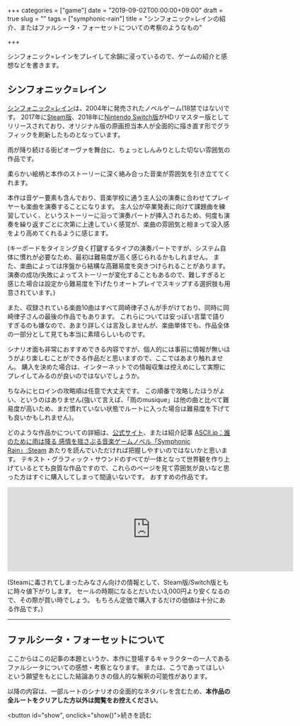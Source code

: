 +++
categories = ["game"]
date = "2019-09-02T00:00:00+09:00"
draft = true
slug = ""
tags = ["symphonic-rain"]
title = "シンフォニック=レインの紹介、またはファルシータ・フォーセットについての考察のようなもの"

+++

シンフォニック=レインをプレイして余韻に浸っているので、ゲームの紹介と感想などを書きます。

<!--more-->

## シンフォニック=レイン
[シンフォニック=レイン](https://www.kogado.com/sw/contents/kuroneko/sr2017/ja/)は、2004年に発売されたノベルゲーム(18禁ではない)です。
2017年に[Steam版](https://store.steampowered.com/app/629650/Symphonic_Rain/)、2018年に[Nintendo Switch版](https://ec.nintendo.com/JP/ja/titles/70010000015356)がHDリマスター版としてリリースされており、オリジナル版の原画担当本人が全面的に描き直す形でグラフィックを刷新したものとなっています。

雨が降り続ける街ピオーヴァを舞台に、ちょっとしんみりとした切ない雰囲気の作品です。

柔らかい絵柄と本作のストーリーに深く絡み合った音楽が雰囲気を引き立ててくれます。

本作は音ゲー要素も含んでおり、音楽学校に通う主人公の演奏に合わせてプレイヤーも楽曲を演奏することになります。
主人公が卒業発表に向けて課題曲を練習していく、というストーリーに沿って演奏パートが挿入されるため、何度も演奏を繰り返すごとに次第に上達していく感覚が、楽曲の雰囲気と相まって没入感をより高めてくれるように感じます。

(キーボードをタイミング良く打鍵するタイプの演奏パートですが、システム自体に慣れが必要なため、最初は難易度が高く感じられるかもしれません。
また、楽曲によっては序盤から結構な高難易度を突きつけられることがあります。
演奏の成功/失敗によってストーリーが変化することもあるので、難しすぎると感じた場合は設定から難易度を下げたりオートプレイでスキップする選択肢も用意されています。)

また、収録されている楽曲10曲はすべて岡崎律子さんが手がけており、同時に岡崎律子さんの最後の作品でもあります。
これらについては安っぽい言葉で語りすぎるのも嫌なので、あまり詳しくは言及しませんが、楽曲単体でも、作品全体の一部分として見ても本当に素晴らしいものです。

シナリオ面も非常におすすめできる内容ですが、個人的には事前に情報が無いほうがより楽しむことができる作品だと思いますので、ここではあまり触れません。
購入を決めた場合は、インターネットでの情報収集は控えめにして実際にプレイしてみるのが良いのではないでしょうか。

ちなみにヒロインの攻略順は任意で大丈夫です。
この順番で攻略したほうがよい、というのはありません(強いて言えば、「雨のmusique」は他の曲と比べて難易度が高いため、まだ慣れていない状態でルートに入った場合は難易度を下げても良いかもしれません)。

どのような作品かについての詳細は、[公式サイト](https://www.kogado.com/sw/contents/kuroneko/sr2017/ja/)、または紹介記事 [ASCII.jp：誰のために雨は降る 感情を揺さぶる音楽ゲームノベル「Symphonic Rain」:Steam](https://ascii.jp/elem/000/001/544/1544812/) あたりを読んでいただければ把握しやすいのではないかと思います。
テキスト・グラフィック・サウンドのすべてが一体となって世界観を作り上げているとても良質な作品ですので、これらのページを見て雰囲気が良いなと思った方はすぐに購入してしまって間違いないです。
おすすめの作品です。

<iframe src="https://store.steampowered.com/widget/629650/" frameborder="0" width="646" height="190"></iframe>


(Steamに毒されてしまったみなさん向けの情報として、Steam版/Switch版ともに時々値下がりします。
セールの時期になるとだいたい3,000円より安くなるので、その際が買い時でしょう。
もちろん定価で購入するだけの価値は十分にある作品です。)

---

## ファルシータ・フォーセットについて
ここからはこの記事の本題というか、本作に登場するキャラクターの一人であるファルシータについての感想・考察となります。
または、こうであってほしいという願望をもとにした結論ありきの個人的な解釈の可能性があります。

以降の内容は、一部ルートのシナリオの全面的なネタバレを含むため、**本作品の全ルートをクリアした方以外は閲覧をお控えください**。

<script>
    function show(){
        document.getElementById('ff').style.display='';
        document.getElementById('show').style.display='none';
    }
</script>

<button id="show", onclick="show()">続きを読む</button>
<!-- なぜかこのdivの有無によってhugoのパース結果が変わる -->
<div></div>
<section id="ff" style="display:none">

## 時系列
まずはファルの行動に注目しながら時系列を追っていきます。

### シナリオ開始前～開始直後
夏の定期演奏でクリスのフォルテールを聴き、気に入ったと言って早速コーデル先生と接触します。
その後の行動はは本編開始時の11/28まで描写されていませんが、3ヶ月ぶりにコーデル先生を訪ねた際、既にアーシノとある程度の交流を持っていることが示唆されています(プレリュード03)。
本人曰く「忙しかった」とのことですが、実際クリスとの接触を図るまでに期間が空きすぎているような印象もあります。
もしくは、アーシノから情報を聞き出すことでクリスがパートナーを見つけそうな気配がないことを察知していたため、外堀を埋めることを優先したのかもしれません。
(「色々な人と音を合わせてからパートナーを決める」ということも言っていますが、これは特にアーシノに向けては都合の良い言い訳として使えるでしょう。本編開始前に他の候補と練習をしたかどうかは分かりませんが、クリスとの接触後はスケジュール的にクリス以外と練習をする時間はほぼないはずです)

初週はいよいよチェナーコロでクリスに話しかけ、傘まで用意して接近を図ります。
その翌々日にはトルティニタに詰め寄られますが(al fineルート)、クリスの前でなければなりふり構わず初対面の相手にも敵意を剥き出しにするトルタに対して、ファルは完全に躱しきった上に新しい情報源として目をつけ、「パートナーになったら話を聞かせてくれませんか」と約束を取り付けます。
それどころか、トルタはファルの振る舞いに感化され、クリスが他の誰かを選ぶのならその人にすべてを話し、自分は役目を降りたほうが良いのかもしれないとまで思い始めます。
全方位敵なしの圧倒的な強さはさすがといったところですね。
ところでal fineルートではクリスとファルの接触は水曜日ですが、クリスの動き次第ではコーデル先生を訪問した月曜日(28日)のうちに早速クリスを捕まえていることになります。
なかなかの行動力です。

### パートナー決定まで
一度音を合わせて相性が悪くないことを確認したのもあってか、誘導を駆使したり強引に誘いをかけたり、あたかもその強引さを反省しているかのようなそぶりを見せつけたりしてパートナーに選ばれるよう働きかけていきます。
ところでクリスのパートナーになればトルタから話を聞くという約束をしていたはずですが、パートナーとして確定する当日には既にクリスの恋人であるアリエッタの存在をトルタから「無理に聞き出して」います。
もはやパートナーとして選ばれることは確実と踏んでいたのでしょうか(この時点では当日朝にファルを選ばずに共通エンド行きの選択肢が残っています)。

#### (ファルルート以外に入った場合)
トルタルートではフォルテール科の発表日に発表をしていないため、少なくともフォルテール科の3年生とはパートナーを組んでいないことがわかります。ソロかもしれませんし、リセルシアは1年生のためパートナーとして組むことも可能でしょう。
なおアーシノは発表後にファルに待ちぼうけを食らわされた描写があります。
もはや何の利用価値もなくなった(むしろ卒業演奏までは何か利用する価値があったのか？)ということでしょう。

リセルートでは、クリスと組めそうにないことを把握すると鮮やかに身を引きますが、クリスの返答次第では「プロになったときはよろしく」と将来的に利用できるよう貸しを作っておく周到さです。

### パートナー決定後
ナターレ後、ファルとクリスはそれぞれに思い悩み悲しむような出来事を経験し、そしてその感情が演奏に魅力を与えることに気付いていきます。

1/11にクリスとトルタがファルとアーシノに鉢合わせしますが、途端にアーシノとトルタの様子がおかしくなります。
アーシノは年末にクリスとファルが二人でいる際に会っていましたが、この時ファルは常に敬語で話していました。
この日はクリスに対しては崩れた口調で話し、アーシノには敬語で話しています。
ファルがアーシノに気を持たせつつ都合よく利用し続けていた、ということが示唆されますが、アーシノはこの距離感を見せつけられることでファルに対して疑念を抱き、またトルタは(昼間にクリスの話を聞き、自分の役割を終えてファルに託すことを受け入れつつあるようでしたが)、ファルとアーシノの関係が続いていること、それに加えてこのアーシノの様子から、不穏なものを感じ取らずにはいられなかったというところでしょうか。
ファルとしては、クリスとの関係性が非常に良好に推移しており、アーシノにフォルテール奏者としての利用価値は見出していないことから、この段階で必要であればアーシノを切り捨てる選択はいつでもできる状況であったと考えられます。

そしてアリエッタとファルの二人に対する気持ちの揺れ動きから、悲しみと降雨量とフォルテールの音の深みを増していったクリスですが、卒業演奏3日前にして開き直り、自身のファルへの好意を認めて受け入れ、一転して現状に満足するようになります。
クリスがほかの結末を辿ったときに、もしかしたらコーデル先生がトルタに語ったかもしれない(al fineルート)言葉のように、「彼が幸せを感じれば感じるほど、その音に魅力がなくなって」しまいます。

1/18の夜、ファルはクリスの変化の理由に気付いてクリスに幸せかどうか尋ね、クリスはそれを肯定します。
翌日、ファルはクリスとの練習後にアーシノと会い、指定した時間に自宅を訪れるよう誘導します。
(ファルがクリスに部屋で待つように指示して鍵を渡す場面以降の声色が、感情を殺している感じがあって好きです)
20時15分、窓の外を見ながら(来訪者が自室に近付いてくるのを確認しながら)タイミングを合わせて話し始め、最も効果的かつ最大限にアーシノを傷つける様子をクリスに対して演出します。

以降の展開はクリスの選択に委ねられ、複数のエンディングに分岐します。

### エンディング
#### バッドエンド(演奏失敗)
あれだけ練習を重ねた曲の演奏に失敗するという事態は、ファルが言うように、クリスが当てつけとして故意に手を抜かなければ起きるものではありません。
突然の裏切りにさまざまな感情が渦巻いていたとしても、自身の演奏を汚してそれに応えることはクリスにはできないとファルは考えたことでしょう。

この結末に至るということは、その思惑が外れたことになります。
ファルにとっては完全な敗北であり、プロへの道も大きく回り道をしなけければならなくなるかもしれません。
一方で、このような結果になる可能性は相当に低いとはいえ、ファルが検討していないはずはありません。
彼女の計算高さからして、この演奏で失敗してもプロへの道が完全に閉ざされることはありえませんし、彼女はこの結末を受け入れなければならないリスクも当然引き受けた上で行動を起こしたに違いありません。

#### バッドエンド(可もなく不可もなく)
裏切りを受け、それでもクリスの感情は激しく昂ることなく、ただ演奏をこなす結末です。
ファルのプロへの道は近づきもせず、かといって遠ざかりもしないでしょう。
ファルとしては思惑が外れた形ですが、卒業演奏前日の時点で既にクリスの音はファルにとって全く価値を感じさせないものになっていたでしょうから、結果として何もしないよりも悪い形の結末ではない、と彼女は思うのではないでしょうか。

#### バッドエンド(演奏成功)
個人的には、ある意味最も「納得のいく」結末であるように感じます。
卒業演奏は成功し、ファルは夢の実現に大きく近づきます。
ファルの裏切りに失望したクリスは彼女のもとを去りますが、それは彼女の言うように「幸せな」選択であったといえるでしょう。

最後の演奏でファルの感情がクリスに流れ込んだとき、そこに迷いはありませんでした。
しかしそれは、クリスを徹底的に利用しようと決めたために迷いがなくなった、というだけとは思えません。
全ての選択をクリスに委ねた上で、彼がどちらを選んでも受け入れるだけの覚悟がゆえの迷いのなさではないでしょうか。
それこそが夢のために進み続けることのできるファルの強さであるともいえます。

#### グッドエンド
それでもクリスはファルと共にゆくことを選択し、彼女にとっての至上の価値であり続けることを望みますが、皮肉にも、クリスがこの選択に至ることで、彼はファルにとっての価値を失います。
ファルとの未来を受け入れるという心象の変化は、卒業演奏直前で彼の音楽が魅力を失くしたのと同じ構図であり、すぐにクリスの演奏はファルが望むに足るものには遠く及ばなくなるでしょう。
そして、それでもクリスを片翼として共に高みを目指すことを決めたファルが行うべきことは、再びクリスを、今度は二度と止むことのない雨の中へと突き落とすこと以外にありません。

## メロディー
出典： 岡崎律子『メロディー』
### ♪
> ひとつの夢のため  
> あきらめなきゃならないこと  
> たとえば　今　それが恋だとしたら　迷う  
> 居場所はどこだろう　私の役割はなに？  
> ずっとずっと思ってた  
> そして　みつけた気がしたの

仮にファルが最初から最後までただクリスを利用しようとしか思っていなかったのであれば、クリスを裏切り、傷つけ、失望させ、深い悲しみを与えることこそが卒業演奏を成功に導くためにとるべき行動です。
これはフォルテールの音に魅力を取り戻すにとどまらず、より大きな成功を得るチャンスでもあります。
発表前日の段階でクリスの音が魅力を失っていることを考慮して各エンディングの結末を振り返ってみると、ほとんどの結末でファルがプロに近付くために得るものこそあれ、失うものは少ないことがわかります。
クリスもファルも音楽に対しては常に真摯であったため、クリスが演奏の手を抜くことは考え難く、裏目に出る公算も低いと考えられます。

よって他者を利用するためだけの存在として捉え、誰も信じず誰にも感謝することのないファルシータ・フォーセットは、何の迷いもなくクリスを裏切ることを選択するでしょう。
しかし、この夢のために恋をあきらめようとして迷う彼女の姿がそこにはあります。

本作では、音楽性と人間性が類似するという趣旨の描写が幾度か登場します。
ファルがクリスの奏でる悲しみの音に惹かれた以上、人間的な部分でも惹かれずにはいられなかったはずです。
クリスが(敢えて人間的な部分とは分けて語りつつも)言うように、音楽的に惹かれてしまっているから仕方ないのです。

それでも。

クリスとの恋が叶う、その瞬間すら。

ファルは自らの夢のためにあきらめ、利用することを選びます。

### ♪♪
> ここでならば言える  
> 今まで言えなかったことや  
> 胸の内さえも　口をついて出るメロディー  
> やがて　覚悟が芽ばえていた  
> この夢のためならば　他を捨ててかまわない

本当の自分を知ったうえで、それでも好きだと言って欲しい。

しかし、ファルは既に、恋をあきらめて夢を追う決断を下しています。
クリスが彼女を受け入れ、共に歩むと決めたとしても、もはや捨て去った恋心にその気持ちが届くことはありません。

自分の隠していた一面を知り、それでも好きだと言ってくれる、ファルが本当に待ち望んでいたであろうクリスの気持ちさえも。
夢のために進む覚悟を決めた彼女は、自分の夢のために利用し尽くすでしょう。

実のところ、ファルシータエンドにおいてクリスがファルを受け入れた後、互いに相手のことを「好きだ」と言うことは一度もありません。
このエンディングでファルとクリスは、「側にいる」「愛している」という言葉を使うだけです。
一方で、それよりも前に「愛している」という言葉が使われるのは一度きりです。
その場面を思い出してみてください。
果たして、この「愛」とは二人の間でどのような意味を持つ言葉なのでしょうか。

### ♪♪♪
> つめたいと思うでしょう  
> 振り向かない私を　だけど  
> 時には　どちらかを選ぶこと　避けて通れない  
> 皮肉なもの　そして  
> 抱えてるカナシミこそが　奏でるメロディー  
> それは　とても力を持つ  
> さよなら　ありがとう  
> 言えなかった言葉たちを  
> 奏でましょう  
> 君のその背中に　祈りを込めて

この箇所の歌詞は、演奏成功後にクリスに拒まれた結末を歌っているように思えます。
先程も書きましたが、個人的にはこのバッドエンドが一番しっくりくるような気がしています。

コーデル先生がトルタに語ったかもしれない(al fineルート)言葉では、クリスは幸せを感じれば感じるほどその音に魅力がなくなっていくと言われていますが、しかしこうも言われています。
「幸せの先にも、きっと素晴らしい音はあるはずだ。例え今の地位、彼の魅力となっている音を失ったとしても」と。

さまざまな感情が音楽に魅力を与えるのであれば、幸せに思う気持ちもまた音に魅力を与えるかもしれない。
ファルがその考えに行き着いたかどうかはわかりません。
皮肉なことに、ファルはクリスの悲しみが奏でる音にこそ惹かれてしまっていました。
夢のためにクリスを利用すると決めたとき、ファルにはクリスを幸せから遠ざける以外の手段を持てなかったのです。

もしくは、夢よりも恋を選び、その先で幸せに満ちた音色を奏でるファルとクリス。
そのような未来絵図に、自分自身の存在を彼女はどうしても描き出すことができなかったのかもしれません。
それは、これまでの彼女の人生を、誰かを傷つけてでも進み続けてきた道筋を否定することでしか辿り着くことができない場所だったから。

ところで、クリスが側にいて利用価値を持ち続ける限りにおいてはファルは彼を利用せずにはいられませんが、クリスがファルのもとを去るならば、もはや彼はファルにとって価値のある人間ではありません。
逆に言えば、もうファルはクリスを利用しなくて良いことになります。

「誰にも感謝しない」と言い放った彼女がそんなクリスを想い祈ることができる結末は、彼女の行く先に微かな希望を感じさせるものではないでしょうか。

## ファルシータの「本心」について
### 本当の自分
> Look at me　Listen to me　アタシヲアイシテ  
> だれも知らない私が　ここにいるのよ

<small>出典： 岡崎律子『雨のmusique』</small>

最初は、彼女にとっての他の大勢の人間と同じように、クリスは利用する対象でしかないとファルは考えていました。
しかし、クリスに接近し、彼に気に入られようと振る舞ううちに、ファル自身もまたクリスに対して好意を持ってしまっていました。
もっとも、クリスの音に惹かれてしまった時点で、遅かれ早かれ、ファルはそこにパートナーとしての利用価値以上のものを感じずにはいられなかったのかもしれませんが。

クリスとの関わりの中で、「少しだけやさしい気持ち」になれることを感じたファル。
一方で、ファルはそれまでの人生で磨き上げてきた処世術によって、ごく自然に「クリスにとってのファル」を演じることができてしまいます。

クリスが見ている「真面目で、優しくて、一生懸命」なファルと、他人を利用するだけの存在とみなし、必要なら傷つけることも厭わない本当の自分とのギャップ。
クリスとの関係を幸せに思いながらも、それはただ演じているだけの自分でしかないと感じるもどかしさ。
本当の自分を知ってほしいけれど、酷い人間だと知られてしまったら今までの関係を保てないかもしれないという不安。

彼女もまた、葛藤を抱えていました。

### ファルシータの選択
クリスが悲しみの音色を持ち続けている限りにおいては、クリスを手に入れることとクリスの音を手に入れることの間に違いはありませんでした。
これらを両立させられないことに気付いてしまったとき、ファルはクリスよりも先に、物語の結末に決定的な影響を及ぼす選択を迫られます。

### 「本当の自分」
アーシノを見せしめのように傷つけ、私はこれほどまでに酷い人間なのだと言い張りながらも受容を求めるファル。
その姿はまるで、アリエッタとして見せてきた側面も受け入れてほしいと願うトルティニタの裏返しのようでもあります。

「本当の自分」を知ってもらえばクリスは失望し、悲しみを感じるに違いない。
自分のことを嫌いになるかもしれない。
それでも好きでいてほしいという本心の吐露か。

それとも。

クリスを悲しませるという目的のために、「本当の自分」は酷い人間だと、自分自身に言い聞かせているのではないか。

確かに彼女は、クリスの前での自分の振る舞いに葛藤を抱えていました。
しかし、「そのまま隠せれば良かったんだけど、隠せなかった」と言っているように、夢と恋のどちらかを選ぶことが避けて通れない状況に陥らなければ、必ずしもファルが酷い人間であるところを見せつける必要はなく、また彼女自身もそれを積極的に望んではいなかったように思われます。

それでも、ファルは「本当の自分」を知ってもらい、その上でクリスについてきてほしかった、それが本心だと何度も繰り返しています。
それは彼女の抱えていた葛藤の一面、偽りない本心だったことにはかわりないでしょう。
しかしこうも言えます。
「本当の自分」は酷い人間で、つまりクリスの前での振る舞いは単なる演技で、**そのとき感じた幸せも、「本当の自分」ではない**。
「本当の自分」はクリスの**フォルテールの音が**好きで、そしてクリスを**<em>愛して</em>**いる。

そこにあるのは、夢のために全てを捨て、泣きそうになりながら自身の恋さえも否定してしまう、ファルの悲痛な叫びではないでしょうか。

ファルが孤児院を訪れたとき、そこで何があったかは語られていませんが、それはファルが「悲しみ、思い悩む」ようなことであったと示唆されています。
孤児院には二度と戻りたくないと嫌悪感をあらわにし、グラーヴェもリセルシアも嫌っていると言った彼女が、本当にただ酷い人間だったというのであれば、利用する対象しかいないはずのそこで何を思い悩むことがあったというのでしょうか。

悪いことと知っていながらルールを破る、そんな一面をファルが冗談めかして明かした際、それはより長く練習を続けていたいという本心ではないかとクリスは返しています。
彼女の根底にあるのは歌を追い求める姿であり、それは偽善的な振る舞いでも、その裏返しとしての露悪的な振る舞いでもない。
酷い人間としてのファルは彼女の一面でこそあれ、それだけが彼女の本来の姿と言い切れるものではないのではないか。
そうであるとすれば、このクリスの返答はファルにとって救いとなり得るものであったかもしれません。

しかし、そんな救いも、もはや二度と届くことはありません。

たとえ、そんな彼女をクリスが受け入れたとしても。

既に彼女は自ら抱いた感情を捨て、かわりに愛という言葉で塗り潰してしまったのだから。

## おわりに
ファルシータ・フォーセットは、歌うことが好きで、歌を歌って生きるという夢のためにあらゆる努力を惜しみません。
才能にも恵まれていて、頭がよく計画性も実行力も兼ね備え、努力を惜しまないどころか手段も選ばないし、その行動の全てが自らの夢の実現のために捧げられている、そんな少女です。
彼女は人と人は利用しあうだけの存在だと語り、誰にも感謝せず、時に誰かを裏切り傷つけることも厭わず、ただ夢のためだけに生きてきました。

彼女がクリスと出会い、彼の音に惹かれ、そして、彼自身に惹かれ、…やがて夢と恋のどちらか片方だけを選ばなければならなくなったとき、彼女はついに恋を選ぶことができませんでした。

いつか報われていたかもしれない未来も、初めて抱いた感情さえも捨て去ることができる強さと、それでも傷つかずにはいられない弱さを持った彼女に。

去っていくクリスの背中に感謝の祈りを奏でる彼女に。

少しだけ、涙を流しましょう。
</section>
